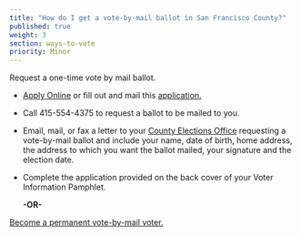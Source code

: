 ```yaml
---
title: "How do I get a vote-by-mail ballot in San Francisco County?"
published: true
weight: 3
section: ways-to-vote
priority: Minor
---
```


Request a one-time vote by mail ballot.  
- [Apply Online](http://sfelections.org/tools/vbmapp/index.php) or fill out and mail this [application.](http://sfgov.org/elections/sites/default/files/Documents/Voting/2016/VBM-02%20-EN%20Mail.pdf)    
- Call 415-554-4375 to request a ballot to be mailed to you.  
- Email, mail, or  fax a letter to your [County Elections Office](#section-election-office-contact) requesting a vote-by-mail ballot and include your name, date of birth, home address, the address to which you want the ballot mailed, your signature and the election date.  
- Complete the application provided on the back cover of your Voter Information Pamphlet.  

  **-OR-**  
  
[Become a permanent vote-by-mail voter.](http://sfgov.org/elections/ftp/uploadedfiles/elections/VoterServices/2015/Application%20for%20Permanent%20VBM%20status%20EN.pdf)  
